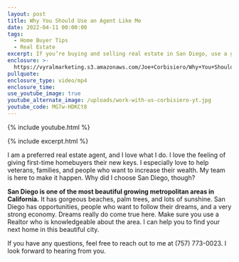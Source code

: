 ```yaml
---
layout: post
title: Why You Should Use an Agent Like Me
date: 2022-04-11 00:00:00
tags:
  - Home Buyer Tips
  - Real Estate
excerpt: If you’re buying and selling real estate in San Diego, use a good agent.
enclosure: >-
  https://vyralmarketing.s3.amazonaws.com/Joe+Corbisiero/Why+You+Should+Use+an+Agent+Like+Me.mp4
pullquote:
enclosure_type: video/mp4
enclosure_time:
use_youtube_image: true
youtube_alternate_image: /uploads/work-with-us-corbisiero-yt.jpg
youtube_code: MG7w-HDKCt8
---
```

{% include youtube.html %}

{% include excerpt.html %}

I am a preferred real estate agent, and I love what I do. I love the feeling of giving first-time homebuyers their new keys. I especially love to help veterans, families, and people who want to increase their wealth. My team is here to make it happen. Why did I choose San Diego, though?

**San Diego is one of the most beautiful growing metropolitan areas in California.** It has gorgeous beaches, palm trees, and lots of sunshine. San Diego has opportunities, people who want to follow their dreams, and a very strong economy. Dreams really do come true here. Make sure you use a Realtor who is knowledgeable about the area. I can help you to find your next home in this beautiful city.

If you have any questions, feel free to reach out to me at (757) 773-0023. I look forward to hearing from you.
